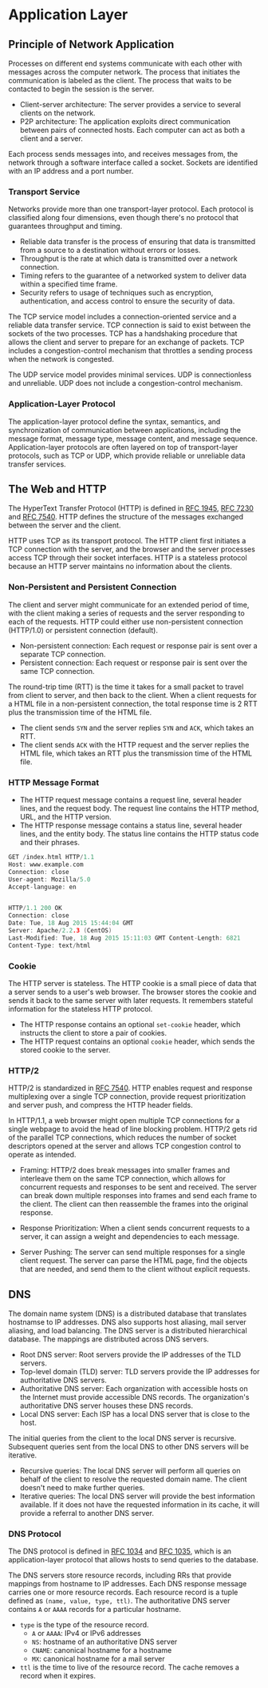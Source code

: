 # Application Layer

## Principle of Network Application

Processes on different end systems communicate with each other with messages across the computer network. The process that initiates the communication is labeled as the client. The process that waits to be contacted to begin the session is the server.

- Client-server architecture: The server provides a service to several clients on the network.
- P2P architecture: The application exploits direct communication between pairs of connected hosts. Each computer can act as both a client and a server.

Each process sends messages into, and receives messages from, the network through a software interface called a socket. Sockets are identified with an IP address and a port number.

### Transport Service

Networks provide more than one transport-layer protocol. Each protocol is classified along four dimensions, even though there's no protocol that guarantees throughput and timing.

- Reliable data transfer is the process of ensuring that data is transmitted from a source to a destination without errors or losses.
- Throughput is the rate at which data is transmitted over a network connection.
- Timing refers to the guarantee of a networked system to deliver data within a specified time frame.
- Security refers to usage of techniques such as encryption, authentication, and access control to ensure the security of data.

The TCP service model includes a connection-oriented service and a reliable data transfer service. TCP connection is said to exist between the sockets of the two processes. TCP has a handshaking procedure that allows the client and server to prepare for an exchange of packets. TCP includes a congestion-control mechanism that throttles a sending process when the network is congested.

The UDP service model provides minimal services. UDP is connectionless and unreliable. UDP does not include a congestion-control mechanism.

### Application-Layer Protocol

The application-layer protocol define the syntax, semantics, and synchronization of communication between applications, including the message format, message type, message content, and message sequence. Application-layer protocols are often layered on top of transport-layer protocols, such as TCP or UDP, which provide reliable or unreliable data transfer services.

## The Web and HTTP

The HyperText Transfer Protocol (HTTP) is defined in [RFC 1945](https://www.rfc-editor.org/rfc/rfc1945), [RFC 7230](https://www.rfc-editor.org/rfc/rfc7230) and [RFC 7540](https://www.rfc-editor.org/rfc/rfc7540). HTTP defines the structure of the messages exchanged between the server and the client.

HTTP uses TCP as its transport protocol. The HTTP client first initiates a TCP connection with the server, and the browser and the server processes access TCP through their socket interfaces. HTTP is a stateless protocol because an HTTP server maintains no information about the clients.

### Non-Persistent and Persistent Connection

The client and server might communicate for an extended period of time, with the client making a series of requests and the server responding to each of the requests. HTTP could either use non-persistent connection (HTTP/1.0) or persistent connection (default).

- Non-persistent connection: Each request or response pair is sent over a separate TCP connection.
- Persistent connection: Each request or response pair is sent over the same TCP connection.

The round-trip time (RTT) is the time it takes for a small packet to travel from client to server, and then back to the client. When a client requests for a HTML file in a non-persistent connection, the total response time is 2 RTT plus the transmission time of the HTML file.

- The client sends `SYN` and the server replies `SYN` and `ACK`, which takes an RTT.
- The client sends `ACK` with the HTTP request and the server replies the HTML file, which takes an RTT plus the transmission time of the HTML file.

### HTTP Message Format

- The HTTP request message contains a request line, several header lines, and the request body. The request line contains the HTTP method, URL, and the HTTP version.
- The HTTP response message contains a status line, several header lines, and the entity body. The status line contains the HTTP status code and their phrases.

```c
GET /index.html HTTP/1.1
Host: www.example.com
Connection: close
User-agent: Mozilla/5.0
Accept-language: en


HTTP/1.1 200 OK
Connection: close
Date: Tue, 18 Aug 2015 15:44:04 GMT
Server: Apache/2.2.3 (CentOS)
Last-Modified: Tue, 18 Aug 2015 15:11:03 GMT Content-Length: 6821
Content-Type: text/html
```

### Cookie

The HTTP server is stateless. The HTTP cookie is a small piece of data that a server sends to a user's web browser. The browser stores the cookie and sends it back to the same server with later requests. It remembers stateful information for the stateless HTTP protocol.

- The HTTP response contains an optional `set-cookie` header, which instructs the client to store a pair of cookies.
- The HTTP request contains an optional `cookie` header, which sends the stored cookie to the server.

### HTTP/2

HTTP/2 is standardized in [RFC 7540](https://www.rfc-editor.org/rfc/rfc7540). HTTP enables request and response multiplexing over a single TCP connection, provide request prioritization and server push, and compress the HTTP header fields.

In HTTP/1.1, a web browser might open multiple TCP connections for a single webpage to avoid the head of line blocking problem. HTTP/2 gets rid of the parallel TCP connections, which reduces the number of socket descriptors opened at the server and allows TCP congestion control to operate as intended.

- Framing: HTTP/2 does break messages into smaller frames and interleave them on the same TCP connection, which allows for concurrent requests and responses to be sent and received. The server can break down multiple responses into frames and send each frame to the client. The client can then reassemble the frames into the original response.

- Response Prioritization: When a client sends concurrent requests to a server, it can assign a weight and dependencies to each message.

- Server Pushing: The server can send multiple responses for a single client request. The server can parse the HTML page,  find the objects that are needed, and send them to the client without explicit requests.

## DNS

The domain name system (DNS) is a distributed database that translates hostnamse to IP addresses. DNS also supports host aliasing, mail server aliasing, and load balancing. The DNS server is a distributed hierarchical database. The mappings are distributed across DNS servers.

- Root DNS server: Root servers provide the IP addresses of the TLD servers.
- Top-level domain (TLD) server: TLD servers provide the IP addresses for authoritative DNS servers.
- Authoritative DNS server: Each organization with accessible hosts on the Internet must provide accessible DNS records. The organization's authoritative DNS server houses these DNS records.
- Local DNS server: Each ISP has a local DNS server that is close to the host.

The initial queries from the client to the local DNS server is recursive. Subsequent queries sent from the local DNS to other DNS servers will be iterative.

- Recursive queries: The local DNS server will perform all queries on behalf of the client to resolve the requested domain name. The client doesn't need to make further queries.
- Iterative queries: The local DNS server will provide the best information available. If it does not have the requested information in its cache, it will provide a referral to another DNS server.

### DNS Protocol

The DNS protocol is defined in [RFC 1034](https://www.rfc-editor.org/rfc/rfc1034) and [RFC 1035](https://www.rfc-editor.org/rfc/rfc1035), which is an application-layer protocol that allows hosts to send queries to the database.

The DNS servers store resource records, including RRs that provide mappings from hostname to IP addresses. Each DNS response message carries one or more resource records. Each resource record is a tuple defined as `(name, value, type, ttl)`. The authoritative DNS server contains `A` or `AAAA` records for a particular hostname.

- `type` is the type of the resource record.
  - `A` or `AAAA`: IPv4 or IPv6 addresses
  - `NS`: hostname of an authoritative DNS server
  - `CNAME`: canonical hostname for a hostname
  - `MX`: canonical hostname for a mail server
- `ttl` is the time to live of the resource record. The cache removes a record when it expires.
